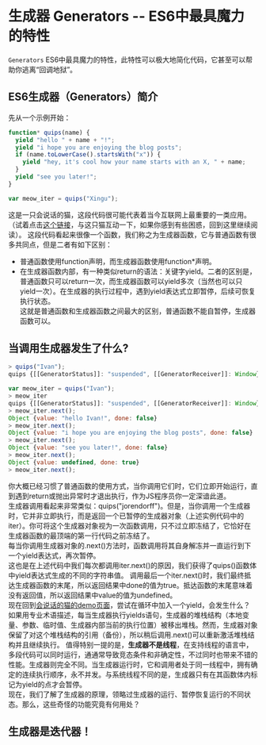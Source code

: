 # 生成器 Generators -- ES6中最具魔力的特性
`Generators` ES6中最具魔力的特性，此特性可以极大地简化代码，它甚至可以帮助你逃离“回调地狱”。

## ES6生成器（Generators）简介
先从一个示例开始：
```javascript
function* quips(name) {
  yield "hello " + name + "!";
  yield "i hope you are enjoying the blog posts";
  if (name.toLowerCase().startsWith("x")) {
    yield "hey, it's cool how your name starts with an X, " + name;
  }
  yield "see you later!";
}

var meow_iter = quips("Xingu");
```

这是一只会说话的猫，这段代码很可能代表着当今互联网上最重要的一类应用。（试着点击[这个链接](http://people.mozilla.org/~jorendorff/demos/meow.html)，与这只猫互动一下，如果你感到有些困惑，回到这里继续阅读）。
这段代码看起来很像一个函数，我们称之为生成器函数，它与普通函数有很多共同点，但是二者有如下区别：  
- 普通函数使用function声明，而生成器函数使用function*声明。  
- 在生成器函数内部，有一种类似return的语法：关键字yield。二者的区别是，普通函数只可以return一次，而生成器函数可以yield多次（当然也可以只yield一次）。在生成器的执行过程中，遇到yield表达式立即暂停，后续可恢复执行状态。  
这就是普通函数和生成器函数之间最大的区别，普通函数不能自暂停，生成器函数可以。  

## 当调用生成器发生了什么?

```javascript
> quips("Ivan");
quips {[[GeneratorStatus]]: "suspended", [[GeneratorReceiver]]: Window}

var meow_iter = quips("Ivan");
> meow_iter
quips {[[GeneratorStatus]]: "suspended", [[GeneratorReceiver]]: Window}
> meow_iter.next();
Object {value: "hello Ivan!", done: false}
> meow_iter.next();
Object {value: "i hope you are enjoying the blog posts", done: false}
> meow_iter.next();
Object {value: "see you later!", done: false}
> meow_iter.next();
Object {value: undefined, done: true}
> meow_iter.next();
```
你大概已经习惯了普通函数的使用方式，当你调用它们时，它们立即开始运行，直到遇到return或抛出异常时才退出执行，作为JS程序员你一定深谙此道。  
生成器调用看起来非常类似：quips("jorendorff")。但是，当你调用一个生成器时，它并非立即执行，而是返回一个已暂停的生成器对象（上述实例代码中的iter）。你可将这个生成器对象视为一次函数调用，只不过立即冻结了，它恰好在生成器函数的最顶端的第一行代码之前冻结了。  
每当你调用生成器对象的.next()方法时，函数调用将其自身解冻并一直运行到下一个yield表达式，再次暂停。  
这也是在上述代码中我们每次都调用iter.next()的原因，我们获得了quips()函数体中yield表达式生成的不同的字符串值。
调用最后一个iter.next()时，我们最终抵达生成器函数的末尾，所以返回结果中done的值为true。抵达函数的末尾意味着没有返回值，所以返回结果中value的值为undefined。  
现在回到[会说话的猫的demo页面](http://people.mozilla.org/~jorendorff/demos/meow.html)，尝试在循环中加入一个yield，会发生什么？  
如果用专业术语描述，每当生成器执行yields语句，生成器的堆栈结构（本地变量、参数、临时值、生成器内部当前的执行位置）被移出堆栈。然而，生成器对象保留了对这个堆栈结构的引用（备份），所以稍后调用.next()可以重新激活堆栈结构并且继续执行。
值得特别一提的是，**生成器不是线程**，在支持线程的语言中，多段代码可以同时运行，通通常导致竞态条件和非确定性，不过同时也带来不错的性能。生成器则完全不同。当生成器运行时，它和调用者处于同一线程中，拥有确定的连续执行顺序，永不并发。与系统线程不同的是，生成器只有在其函数体内标记为yield的点才会暂停。  
现在，我们了解了生成器的原理，领略过生成器的运行、暂停恢复运行的不同状态。那么，这些奇怪的功能究竟有何用处？

## 生成器是迭代器！
